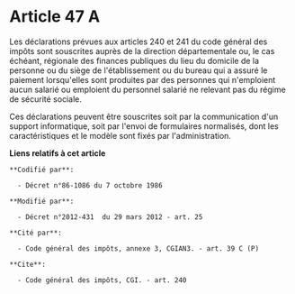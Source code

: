 # Article 47 A

Les déclarations prévues aux articles 240 et 241 du code général des impôts sont souscrites auprès de la   direction
départementale ou, le cas échéant, régionale des finances publiques du lieu du domicile de la personne ou du siège de
l'établissement ou du bureau qui a assuré le paiement lorsqu'elles sont produites par des personnes qui n'emploient aucun
salarié ou emploient du personnel salarié ne relevant pas du régime de sécurité sociale. 

Ces déclarations peuvent être souscrites soit par la communication d'un support informatique, soit par l'envoi de formulaires
normalisés, dont les caractéristiques et le modèle sont fixés par l'administration.

**Liens relatifs à cet article**

	**Codifié par**:

	  - Décret n°86-1086 du 7 octobre 1986

	**Modifié par**:

	  - Décret n°2012-431  du 29 mars 2012 - art. 25

	**Cité par**:

	  - Code général des impôts, annexe 3, CGIAN3. - art. 39 C (P)

	**Cite**:

	  - Code général des impôts, CGI. - art. 240
